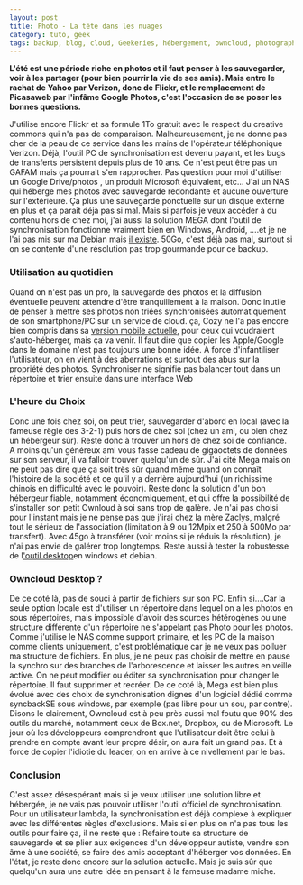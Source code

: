 ```yaml
---
layout: post
title: Photo - La tête dans les nuages
category: tuto, geek
tags: backup, blog, cloud, Geekeries, hébergement, owncloud, photographie, Tutoriel
---
```

**L'été est une période riche en photos et il faut penser à les sauvegarder, voir à les partager (pour bien pourrir la vie de ses amis). Mais entre le rachat de Yahoo par Verizon, donc de Flickr, et le remplacement de Picasaweb par l'infâme Google Photos, c'est l'occasion de se poser les bonnes questions.**

J'utilise encore Flickr et sa formule 1To gratuit avec le respect du creative commons qui n'a pas de comparaison. Malheureusement, je ne donne pas cher de la peau de ce service dans les mains de l'opérateur téléphonique Verizon. Déjà, l'outil PC de synchronisation est devenu payant, et les bugs de transferts persistent depuis plus de 10 ans. Ce n'est peut être pas un GAFAM mais ça pourrait s'en rapprocher. Pas question pour moi d'utiliser un Google Drive/photos , un produit Microsoft équivalent, etc... J'ai un NAS qui héberge mes photos avec sauvegarde redondante et aucune ouverture sur l'extérieure. Ça plus une sauvegarde ponctuelle sur un disque externe en plus et ça parait déjà pas si mal. Mais si parfois je veux accéder à du contenu hors de chez moi, j'ai aussi la solution MEGA dont l'outil de synchronisation fonctionne vraiment bien en Windows, Android, ....et je ne l'ai pas mis sur ma Debian mais <a href="https://mega.co.nz/linux/MEGAsync/">il existe</a></span>. 50Go, c'est déjà pas mal, surtout si on se contente d'une résolution pas trop gourmande pour ce backup.

### Utilisation au quotidien

Quand on n'est pas un pro, la sauvegarde des photos et la diffusion éventuelle peuvent attendre d'être tranquillement à la maison. Donc inutile de penser à mettre ses photos non triées synchronisées automatiquement de son smartphone/PC sur un service de cloud. ça, Cozy ne l'a pas encore bien compris dans sa <a href="https://cheziceman.wordpress.com/2016/07/12/test-owncloud-vs-cozycloud-les-liberateurs-du-nuage/">version mobile actuelle</a></span>, pour ceux qui voudraient s'auto-héberger, mais ça va venir. Il faut dire que copier les Apple/Google dans le domaine n'est pas toujours une bonne idée. A force d'infantiliser l'utilisateur, on en vient à des aberrations et surtout des abus sur la propriété des photos. Synchroniser ne signifie pas balancer tout dans un répertoire et trier ensuite dans une interface Web

### L'heure du Choix

Donc une fois chez soi, on peut trier, sauvegarder d'abord en local (avec la fameuse règle des 3-2-1) puis hors de chez soi (chez un ami, ou bien chez un hébergeur sûr). Reste donc à trouver un hors de chez soi de confiance. A moins qu'un généreux ami vous fasse cadeau de gigaoctets de données sur son serveur, il va falloir trouver quelqu'un de sûr. J'ai cité Mega mais on ne peut pas dire que ça soit très sûr quand même quand on connaît l'histoire de la société et ce qu'il y a derrière aujourd'hui (un richissime chinois en difficulté avec le pouvoir). Reste donc la solution d'un bon hébergeur fiable, notamment économiquement, et qui offre la possibilité de s'installer son petit Ownloud à soi sans trop de galère. Je n'ai pas choisi pour l'instant mais je ne pense pas que j'irai chez la mère Zaclys, malgré tout le sérieux de l'association (limitation à 9 ou 12Mpix et 250 à 500Mo par transfert). Avec 45go à transférer (voir moins si je réduis la résolution), je n'ai pas envie de galérer trop longtemps. Reste aussi à tester la robustesse de l<a href="https://owncloud.com/products/desktop-clients/">'outil desktop</a>en windows et debian.

### Owncloud Desktop ?

De ce coté là, pas de souci à partir de fichiers sur son PC. Enfin si....Car la seule option locale est d'utiliser un répertoire dans lequel on a les photos en sous répertoires, mais impossible d'avoir des sources hétérogènes ou une structure différente d'un répertoire ne s'appelant pas Photo pour les photos. Comme j'utilise le NAS comme support primaire, et les PC de la maison comme clients uniquement, c'est problématique car je ne veux pas polluer ma structure de fichiers. En plus, je ne peux pas choisir de mettre en pause la synchro sur des branches de l'arborescence et laisser les autres en veille active. On ne peut modifier ou éditer sa synchronisation pour changer le répertoire. Il faut supprimer et recréer. De ce coté là, Mega est bien plus évolué avec des choix de synchronisation dignes d'un logiciel dédié comme syncbackSE sous windows, par exemple (pas libre pour un sou, par contre). Disons le clairement, Owncloud est à peu près aussi mal foutu que 90% des outils du marché, notamment ceux de Box.net, Dropbox, ou de Microsoft. Le jour où les développeurs comprendront que l'utilisateur doit être celui à prendre en compte avant leur propre désir, on aura fait un grand pas. Et à force de copier l'idiotie du leader, on en arrive à ce nivellement par le bas.

### Conclusion

C'est assez désespérant mais si je veux utiliser une solution libre et hébergée, je ne vais pas pouvoir utiliser l'outil officiel de synchronisation. Pour un utilisateur lambda, la synchronisation est déjà complexe à expliquer avec les différentes règles d'exclusions. Mais si en plus on n'a pas tous les outils pour faire ça, il ne reste que : Refaire toute sa structure de sauvegarde et se plier aux exigences d'un développeur autiste, vendre son âme à une société, se faire des amis acceptant d'héberger vos données. En l'état, je reste donc encore sur la solution actuelle. Mais je suis sûr que quelqu'un aura une autre idée en pensant à la fameuse madame miche.
